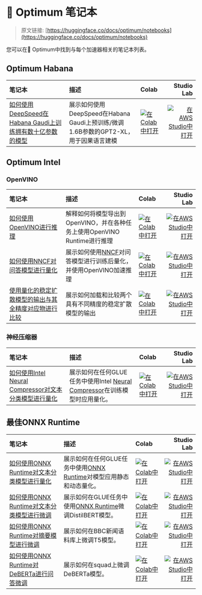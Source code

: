 # 🤗 Optimum 笔记本

> 原文链接: [https://huggingface.co/docs/optimum/notebooks](https://huggingface.co/docs/optimum/notebooks)

您可以在🤗 Optimum中找到与每个加速器相关的笔记本列表。

## Optimum Habana

| 笔记本 | 描述 | Colab | Studio Lab |
| :-- | :-- | :-- | --: |
| [如何使用DeepSpeed在Habana Gaudi上训练拥有数十亿参数的模型](https://github.com/huggingface/optimum-habana/blob/main/notebooks/AI_HW_Summit_2022.ipynb) | 展示如何使用DeepSpeed在Habana Gaudi上预训练/微调1.6B参数的GPT2-XL，用于因果语言建模 | [![在Colab中打开](../Images/7e2db436150c38a00650f96925aa5581.png)](https://colab.research.google.com/github/huggingface/optimum-habana/blob/main/notebooks/AI_HW_Summit_2022.ipynb) | [![在AWS Studio中打开](../Images/b853c984b1efccec36ff5b904fac75b9.png)](https://studiolab.sagemaker.aws/import/github/huggingface/optimum-habana/blob/main/notebooks/AI_HW_Summit_2022.ipynb) |

## Optimum Intel

### OpenVINO

| 笔记本 | 描述 | Colab | Studio Lab |
| :-- | :-- | :-- | --: |
| [如何使用OpenVINO进行推理](https://github.com/huggingface/optimum-intel/blob/main/notebooks/openvino/optimum_openvino_inference.ipynb) | 解释如何将模型导出到OpenVINO，并在各种任务上使用OpenVINO Runtime进行推理 | [![在Colab中打开](../Images/7e2db436150c38a00650f96925aa5581.png)](https://colab.research.google.com/github/huggingface/optimum-intel/blob/main/notebooks/openvino/optimum_openvino_inference.ipynb) | [![在AWS Studio中打开](../Images/b853c984b1efccec36ff5b904fac75b9.png)](https://studiolab.sagemaker.aws/import/github/huggingface/optimum-intel/blob/main/notebooks/openvino/optimum_openvino_inference.ipynb) |
| [如何使用NNCF对问答模型进行量化](https://github.com/huggingface/optimum-intel/blob/main/notebooks/openvino/question_answering_quantization.ipynb) | 展示如何使用[NNCF](https://github.com/openvinotoolkit/nncf)对问答模型进行训练后量化，并使用OpenVINO加速推理 | [![在Colab中打开](../Images/7e2db436150c38a00650f96925aa5581.png)](https://colab.research.google.com/github/huggingface/optimum-intel/blob/main/notebooks/openvino/question_answering_quantization.ipynb) | [![在AWS Studio中打开](../Images/b853c984b1efccec36ff5b904fac75b9.png)](https://studiolab.sagemaker.aws/import/github/huggingface/optimum-intel/blob/main/notebooks/openvino/question_answering_quantization.ipynb) |
| [使用量化的稳定扩散模型的输出与其全精度对应物进行比较](https://github.com/huggingface/optimum-intel/blob/main/notebooks/openvino/stable_diffusion_quantization.ipynb) | 展示如何加载和比较两个具有不同精度的稳定扩散模型的输出 | [![在Colab中打开](../Images/7e2db436150c38a00650f96925aa5581.png)](https://colab.research.google.com/github/huggingface/optimum-intel/blob/main/notebooks/openvino/stable_diffusion_quantization.ipynb) | [![在AWS Studio中打开](../Images/b853c984b1efccec36ff5b904fac75b9.png)](https://studiolab.sagemaker.aws/import/github/huggingface/optimum-intel/blob/main/notebooks/openvino/stable_diffusion_quantization.ipynb) |

### 神经压缩器

| 笔记本 | 描述 | Colab | Studio Lab |
| :-- | :-- | :-- | --: |
| [如何使用Intel Neural Compressor对文本分类模型进行量化](https://github.com/huggingface/notebooks/blob/main/examples/text_classification_quantization_inc.ipynb) | 展示如何在任何GLUE任务中使用Intel [Neural Compressor](https://github.com/intel/neural-compressor)在训练模型时应用量化。 | [![在Colab中打开](../Images/7e2db436150c38a00650f96925aa5581.png)](https://colab.research.google.com/github/huggingface/notebooks/blob/main/examples/text_classification_quantization_inc.ipynb) | [![在AWS Studio中打开](../Images/b853c984b1efccec36ff5b904fac75b9.png)](https://studiolab.sagemaker.aws/import/github/huggingface/notebooks/blob/main/examples/text_classification_quantization_inc.ipynb) |

## 最佳ONNX Runtime

| 笔记本 | 描述 | Colab | Studio Lab |
| :-- | :-- | :-- | --: |
| [如何使用ONNX Runtime对文本分类模型进行量化](https://github.com/huggingface/notebooks/blob/main/examples/text_classification_quantization_ort.ipynb) | 展示如何在任何GLUE任务中使用[ONNX Runtime](https://github.com/microsoft/onnxruntime)对模型应用静态和动态量化。 | [![在Colab中打开](../Images/7e2db436150c38a00650f96925aa5581.png)](https://colab.research.google.com/github/huggingface/notebooks/blob/main/examples/text_classification_quantization_ort.ipynb) | [![在AWS Studio中打开](../Images/b853c984b1efccec36ff5b904fac75b9.png)](https://studiolab.sagemaker.aws/import/github/huggingface/notebooks/blob/main/examples/text_classification_quantization_ort.ipynb) |
| [如何使用ONNX Runtime对文本分类模型进行微调](https://github.com/huggingface/notebooks/blob/main/examples/text_classification_ort.ipynb) | 展示如何在GLUE任务中使用[ONNX Runtime](https://github.com/microsoft/onnxruntime)微调DistilBERT模型。 | [![在Colab中打开](../Images/7e2db436150c38a00650f96925aa5581.png)](https://colab.research.google.com/github/huggingface/notebooks/blob/main/examples/text_classification_ort.ipynb) | [![在AWS Studio中打开](../Images/b853c984b1efccec36ff5b904fac75b9.png)](https://studiolab.sagemaker.aws/import/github/huggingface/notebooks/blob/main/examples/text_classification_ort.ipynb) |
| [如何使用ONNX Runtime对摘要模型进行微调](https://github.com/huggingface/notebooks/blob/main/examples/summarization_ort.ipynb) | 展示如何在BBC新闻语料库上微调T5模型。 | [![在Colab中打开](../Images/7e2db436150c38a00650f96925aa5581.png)](https://colab.research.google.com/github/huggingface/notebooks/blob/main/examples/summarization_ort.ipynb) | [![在AWS Studio中打开](../Images/b853c984b1efccec36ff5b904fac75b9.png)](https://studiolab.sagemaker.aws/import/github/huggingface/notebooks/blob/main/examples/summarization_ort.ipynb) |
| [如何使用ONNX Runtime对DeBERTa进行问答微调](https://github.com/huggingface/notebooks/blob/main/examples/question_answering_ort.ipynb) | 展示如何在squad上微调DeBERTa模型。 | [![在Colab中打开](../Images/7e2db436150c38a00650f96925aa5581.png)](https://colab.research.google.com/github/huggingface/notebooks/blob/main/examples/question_answering_ort.ipynb) | [![在AWS Studio中打开](../Images/b853c984b1efccec36ff5b904fac75b9.png)](https://studiolab.sagemaker.aws/import/github/huggingface/notebooks/blob/main/examples/question_answering_ort.ipynb) |
